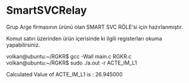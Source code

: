 # SmartSVCRelay

Grup Arge firmasının ürünü olan SMART SVC RÖLE'si için hazırlanmıştır. 

Komut satırı üzerinden ürün içerisinde ki ilgili registerları okuma yapabilirsiniz.



volkan@ubuntu:~/RGKR$ gcc -Wall main.c RGKR.c
volkan@ubuntu:~/RGKR$ sudo ./a.out -r ACTE_IM_L1

Calculated Value of ACTE_IM_L1 is : 26.945000 
